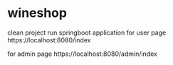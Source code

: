 # wineshop

clean project
run springboot application
for user page 
https://localhost:8080/index

for admin page
https://localhost:8080/admin/index
